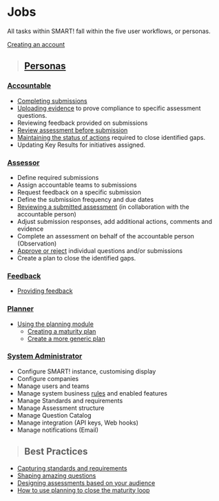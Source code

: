 # Jobs

All tasks within SMART! fall within the five user workflows, or personas. 
 
[Creating an account](/jobs/create-account.html)  
>## [Personas](/jobs/persona.html)

### [Accountable](/jobs/accountable.html)  

- [Completing submissions](/jobs/completing-an-assessment.html)
- [Uploading evidence](/jobs/upload-evidence.html) to prove compliance to specific assessment questions.
- Reviewing feedback provided on submissions
- [Review assessment before submission](/jobs/acc-review-before-submit.html)
- [Maintaining the status of actions](/jobs/updating-actions.html) required to close identified gaps.
- Updating Key Results for initiatives assigned.
    
### [Assessor](/jobs/assessor.html) 
- Define required submissions
- Assign accountable teams to submissions
- Request feedback on a specific submission
- Define the submission frequency and due dates
- [Reviewing a submitted assessment](/jobs/assessor-review.html) (in collaboration with the accountable person)
- Adjust submission responses, add additional actions, comments and evidence
- Complete an assessment on behalf of the accountable person (Observation)
- [Approve or reject](/jobs/assessor-review.html) individual questions and/or submissions
- Create a plan to close the identified gaps.

### [Feedback](/jobs/feedback.html) 
- [Providing feedback](/jobs/providing-feedback.html)
### [Planner](/jobs/planner.html)
- [Using the planning module](/jobs/planning-module.html)
    - [Creating a maturity plan](/jobs/maturity-plan.html)
    - [Create a more generic plan](/jobs/generic-plan.html) 
    
### [System Administrator](/jobs/sys-admin.html)
- Configure SMART! instance, customising display
- Configure companies
- Manage users and teams
- Manage system business [rules](/jobs/rule-profiles.html) and enabled features
- Manage Standards and requirements
- Manage Assessment structure
- Manage Question Catalog
- Manage integration (API keys, Web hooks) 
- Manage notifications (Email)


>## Best Practices
- [Capturing standards and requirements](/jobs/best-practice-standards.html)
- [Shaping amazing questions]()
- [Designing assessments based on your audience](/jobs/designing-assessments.html)
- [How to use planning to close the maturity loop]()